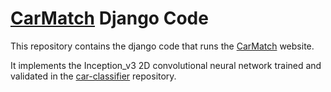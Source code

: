 # [CarMatch](http://www.thomasnoriega.com/carmatch/) Django Code

This repository contains the django code that runs the [CarMatch](http://www.thomasnoriega.com/carmatch/) website. 

It implements the Inception_v3 2D convolutional neural network trained and validated in the [car-classifier](https://github.com/trnoriega/car-classifier) repository.
